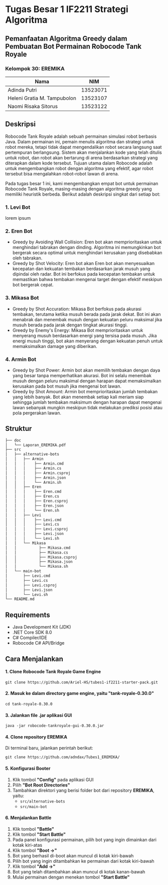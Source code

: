 # Tugas Besar 1 IF2211 Strategi Algoritma
## Pemanfaatan Algoritma Greedy dalam Pembuatan Bot Permainan Robocode Tank Royale

### Kelompok 30: EREMIKA
| Nama | NIM |
|------|-----|
| Adinda Putri | 13523071 |
| Heleni Gratia M. Tampubolon	| 13523107 |
| Naomi Risaka Sitorus | 13523122 |

## Deskripsi
Robocode Tank Royale adalah sebuah permainan simulasi robot berbasis Java. Dalam permainan ini, pemain menulis algoritma dan strategi untuk robot mereka, tetapi tidak dapat mengendalikan robot secara langsung saat pertempuran berlangsung. Sistem akan menjalankan kode yang telah ditulis untuk robot, dan robot akan bertarung di arena berdasarkan strategi yang diterapkan dalam kode tersebut. Tujuan utama dalam Robocode adalah untuk mengembangkan robot dengan algoritma yang efektif, agar robot tersebut bisa mengalahkan robot-robot lawan di arena.

Pada tugas besar 1 ini, kami mengembangkan empat bot untuk permainan Robocode Tank Royale, masing-masing dengan algoritma greedy yang memiliki heuristik berbeda. Berikut adalah deskripsi singkat dari setiap bot:

### 1. Levi Bot

lorem ipsum

### 2. Eren Bot
- Greedy by Avoiding Wall Collision: Eren bot akan memprioritaskan untuk menghindari tabrakan dengan dinding. Algoritma ini memungkinkan bot bergerak secara optimal untuk menghindari kerusakan yang disebabkan oleh tabrakan.
- Greedy by Shot Velocity: Eren bot akan Eren bot akan menyesuaikan kecepatan dan kekuatan tembakan berdasarkan jarak musuh yang dipindai oleh radar. Bot ini berfokus pada kecepatan tembakan untuk memastikan bahwa tembakan mengenai target dengan efektif meskipun bot bergerak cepat.

### 3. Mikasa Bot
- Greedy by Shot Accuration: Mikasa Bot berfokus pada akurasi tembakan, terutama ketika musuh berada pada jarak dekat. Bot ini akan menabrak dan menembak musuh dengan kekuatan peluru maksimal jika musuh berada pada jarak dengan tingkat akurasi tinggi.
- Greedy by Enemy's Energy: Mikasa Bot memprioritaskan untuk menyerang musuh berdasarkan energi yang tersisa pada musuh. Jika energi musuh tinggi, bot akan menyerang dengan kekuatan penuh untuk memaksimalkan damage yang diberikan.

### 4. Armin Bot
- Greedy by Shot Power: Armin bot akan memilih tembakan dengan daya yang besar tanpa memperhatikan akurasi. Bot ini selalu menembak musuh dengan peluru maksimal dengan harapan dapat memaksimalkan kerusakan pada bot musuh jika mengenai bot lawan.
- Greedy by Shot Amount: Armin bot memprioritaskan jumlah tembakan yang lebih banyak. Bot akan menembak setiap kali meriam siap sehingga jumlah tembakan maksimum dengan harapan dapat mengenai lawan sebanyak mungkin meskipun tidak melakukan prediksi posisi atau pola pergerakan lawan.

## Struktur
```bash
├── doc
│   └── Laporan_EREMIKA.pdf
├── src
│   ├── alternative-bots
│   │   ├── Armin
│   │   │    ├── Armin.cmd
│   │   │    ├── Armin.cs
│   │   │    ├── Armin.csproj
│   │   │    ├── Armin.json
│   │   │    └── Armin.sh
│   │   ├── Eren
│   │   │    ├── Eren.cmd
│   │   │    ├── Eren.cs
│   │   │    ├── Eren.csproj
│   │   │    ├── Eren.json
│   │   │    └── Eren.sh
│   │   ├── Levi
│   │   │    ├── Levi.cmd
│   │   │    ├── Levi.cs
│   │   │    ├── Levi.csproj
│   │   │    ├── Levi.json
│   │   │    └── Levi.sh
│   │   └── Mikasa
│   │          ├── Mikasa.cmd
│   │          ├── Mikasa.cs
│   │          ├── Mikasa.csproj
│   │          ├── Mikasa.json
│   │          └── Mikasa.sh
│   └── main-bot
│       ├── Levi.cmd
│       ├── Levi.cs
│       ├── Levi.csproj
│       ├── Levi.json
│       └── Levi.sh
└── README.md
```

## Requirements
- Java Development Kit (JDK)
- .NET Core SDK 8.0
- C# Compiler/IDE
- Robocode C# API/Bridge
   
## Cara Menjalankan
#### 1. Clone Robocode Tank Royale Game Engine
```
git clone https://github.com/Ariel-HS/tubes1-if2211-starter-pack.git
```

#### 2. Masuk ke dalam directory game engine, yaitu "tank-royale-0.30.0"
```
cd tank-royale-0.30.0
```

#### 3. Jalankan file .jar aplikasi GUI
```
java -jar robocode-tankroyale-gui-0.30.0.jar
```

#### 4. Clone repository EREMIKA
Di terminal baru, jalankan perintah berikut:
```
git clone https://github.com/adndax/Tubes1_EREMIKA/
```
#### 5. Konfigurasi Booter
1. Klik tombol **"Config"** pada aplikasi GUI
2. Pilih **"Bot Root Directories"**
3. Tambahkan direktori yang berisi folder bot dari repository **EREMIKA**, yaitu:
   - `src/alternative-bots`
   - `src/main-bot`

#### 6. Menjalankan Battle
1. Klik tombol **"Battle"**
2. Klik tombol **"Start Battle"**
3. Pada panel konfigurasi permainan, pilih bot yang ingin dimainkan dari kotak kiri-atas
4. Klik tombol **"Boot →"**
5. Bot yang berhasil di-boot akan muncul di kotak kiri-bawah
6. Pilih bot yang ingin ditambahkan ke permainan dari kotak kiri-bawah
7. Klik tombol **"Add →"**
8. Bot yang telah ditambahkan akan muncul di kotak kanan-bawah
9. Mulai permainan dengan menekan tombol **"Start Battle"**



